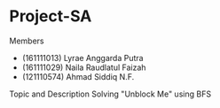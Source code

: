 # Project-SA

Members
* (161111013) Lyrae Anggarda Putra
* (161111029) Naila Raudlatul Faizah
* (121110574) Ahmad Siddiq N.F.

Topic and Description
Solving "Unblock Me" using BFS
